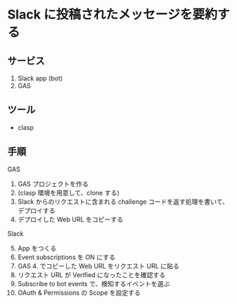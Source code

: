 # Slack に投稿されたメッセージを要約する

## サービス

1. Slack app (bot)
2. GAS

## ツール

- clasp

## 手順

GAS

1. GAS プロジェクトを作る
2. (clasp 環境を用意して、clone する)
3. Slack からのリクエストに含まれる challenge コードを返す処理を書いて、デプロイする
4. デプロイした Web URL をコピーする

Slack

5. App をつくる
6. Event subscriptions を ON にする
7. GAS 4. でコピーした Web URL をリクエスト URL に貼る
8. リクエスト URL が Verified になったことを確認する
9. Subscribe to bot events で、検知するイベントを選ぶ
10. OAuth & Permissions の Scope を設定する
